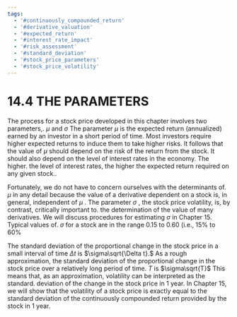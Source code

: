 ```yaml
---
tags:
  - '#continuously_compounded_return'
  - '#derivative_valuation'
  - '#expected_return'
  - '#interest_rate_impact'
  - '#risk_assessment'
  - '#standard_deviation'
  - '#stock_price_parameters'
  - '#stock_price_volatility'
---
```

# 14.4  THE PARAMETERS  

The process for a stock price developed in this chapter involves two parameters,. $\mu$ and $\sigma$ The parameter $\mu$ is the expected return (annualized) earned by an investor in a short period of time. Most investors require higher expected returns to induce them to take higher risks. It follows that the value of $\mu$ should depend on the risk of the return from the stock. It should also depend on the level of interest rates in the economy. The higher. the level of interest rates, the higher the expected return required on any given stock..  

Fortunately, we do not have to concern ourselves with the determinants of. $\mu$ in any detail because the value of a derivative dependent on a stock is, in general, independent of $\mu$ . The parameter $\sigma$ , the stock price volatility, is, by contrast, critically important to. the determination of the value of many derivatives. We will discuss procedures for estimating $\sigma$ in Chapter 15. Typical values of. $\sigma$ for a stock are in the range 0.15 to 0.60 (i.e., $15\%$ to $60\%$  

The standard deviation of the proportional change in the stock price in a small interval of time $\Delta t$ is $\sigma\sqrt{\Delta t}.$ As a rough approximation, the standard deviation of the proportional change in the stock price over a relatively long period of time. $T$ is $\sigma\sqrt{T}$ This means that, as an approximation, volatility can be interpreted as the standard. deviation of the change in the stock price in 1 year. In Chapter 15, we will show that the volatility of a stock price is exactly equal to the standard deviation of the continuously compounded return provided by the stock in 1 year.  
